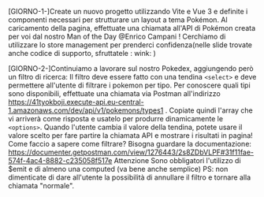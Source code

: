 [GIORNO-1-]Create un nuovo progetto utilizzando Vite e Vue 3 e definite i componenti necessari per strutturare un layout a tema Pokémon.
Al caricamento della pagina, effettuate una chiamata all'API di Pokémon creata per voi dal nostro Man of the Day 
@Enrico Campani
!
Cerchiamo di utilizzare lo store management per prenderci confidenza(nelle slide trovate anche codice di supporto, sfruttatele : wink: )

[GIORNO-2-]Continuiamo a lavorare sul nostro Pokedex, aggiungendo però un filtro di ricerca:
Il filtro deve essere fatto con una tendina `<select>` e deve permettere all'utente di filtrare i pokemon per tipo.
Per conoscere quali tipi sono disponibili, effettuate una chiamata via Postman all'indirizzo https://41tyokboji.execute-api.eu-central-1.amazonaws.com/dev/api/v1/pokemons/types1 .
Copiate quindi l'array che vi arriverà come risposta e usatelo per produrre dinamicamente le `<options>`.
Quando l'utente cambia il valore della tendina, potete usare il valore scelto per fare partire la chiamata API e mostrare i risultati in pagina!
Come faccio a sapere come filtrare? Bisogna guardare la documentazione:
https://documenter.getpostman.com/view/1276443/2s8ZDbVLPF#31f11fae-574f-4ac4-8882-c235058f517e
Attenzione
Sono obbligatori l'utilizzo di $emit e di almeno una computed (va bene anche semplice)
PS: non dimenticate di dare all'utente la possibilità di annullare il filtro e tornare alla chiamata "normale".







